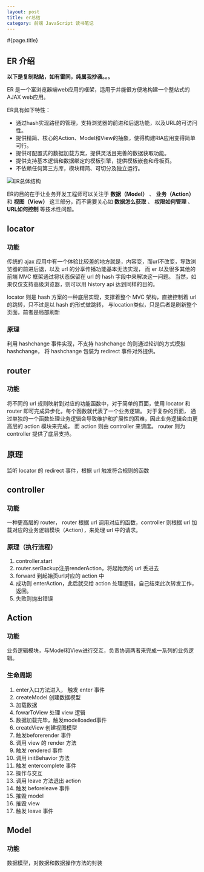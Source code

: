 ```yaml
---
layout: post
title: er总结
category: 前端 JavaScript 读书笔记
---
```


#{page.title}

## ER 介绍

**以下是复制粘贴，如有雷同，纯属我抄袭。。。**

ER 是一个富浏览器端web应用的框架，适用于并能很方便地构建一个整站式的AJAX web应用。

ER具有如下特性：

- 通过hash实现路径的管理，支持浏览器的前进和后退功能，以及URL的可访问性。
- 提供精简、核心的Action、Model和View的抽象，使得构建RIA应用变得简单可行。
- 提供可配置式的数据加载方案，提供灵活且完善的数据获取功能。
- 提供支持基本逻辑和数据绑定的模板引擎，提供模板嵌套和母板页。
- 不依赖任何第三方库，模块精简、可切分及独立运行。

![ER总体结构](doc/asset/er-overview.png)

ER的目的在于让业务开发工程师可以关注于 **数据（Model）** 、 **业务（Action）** 和 **视图（View）** 这三部分，而不需要关心如 **数据怎么获取** 、 **权限如何管理** 、 **URL如何控制** 等技术性问题。

## locator

### 功能
传统的 ajax 应用中有一个体验比较差的地方就是，内容变，而url不改变，导致浏览器的前进后退，以及 url 的分享传播功能基本无法实现，
而 er 以及很多其他的前端 MVC 框架通过将状态保留在 url 的 hash 字段中来解决这一问题。
当然，如果仅仅支持高级浏览器，则可以用 history api 达到同样的目的。

locator 则是 hash 方案的一种底层实现，支撑着整个 MVC 架构，直接控制着 url 的跳转，只不过是以 hash 的形式做跳转，
与location类似，只是后者是刷新整个页面，前者是局部刷新

### 原理
利用 hashchange 事件实现，不支持 hashchange 的则通过轮训的方式模拟 hashchange， 将 hashchange 包装为 redirect 事件对外提供。

## router

### 功能
将不同的 url 规则映射到对应的功能函数中，对于简单的页面，使用 locator 和 router 即可完成异步化，每个函数就代表了一个业务逻辑。
对于复杂的页面， 通过单独的一个函数处理业务逻辑会导致维护和扩展性的困难，因此业务逻辑会由更高层的 action 模块来完成，
而 action 则由 controller 来调度。 router 则为 controller 提供了底层支持。

## 原理
监听 locator 的 redirect 事件，根据 url 触发符合规则的函数

## controller

### 功能
一种更高层的 router， router 根据 url 调用对应的函数，controller 则根据 url 加载对应的业务逻辑模块（Action），来处理 url 中的请求。

### 原理（执行流程）
1. controller.start
2. router.serBackup注册renderAction，将起始页的 url 丢进去
3. forward 到起始页url对应的 action 中
4. 成功则 enterAction，此后就交给 action 处理逻辑，自己结束此次转发工作，返回。
5. 失败则抛出错误

## Action

### 功能
业务逻辑模块，与Model和View进行交互，负责协调两者来完成一系列的业务逻辑。

### 生命周期
1. enter入口方法进入， 触发 enter 事件
2. createModel 创建数据模型
3. 加载数据
4. fowarToView 处理 view 逻辑
5. 数据加载完毕，触发modelloaded事件
6. createView 创建视图模型
7. 触发beforerender 事件
8. 调用 view 的 render 方法
9. 触发 rendered 事件
10. 调用 initBehavior 方法
11. 触发 entercomplete 事件
12. 操作与交互
13. 调用 leave 方法退出 action
14. 触发 beforeleave 事件
15. 摧毁 model
16. 摧毁 view
17. 触发 leave 事件

## Model

### 功能
数据模型，对数据和数据操作方法的封装






